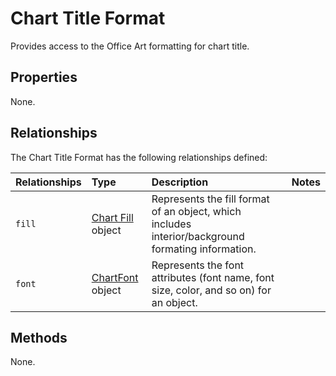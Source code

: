 # Chart Title Format
Provides access to the Office Art formatting for chart title.

## Properties
None.

## Relationships
The Chart Title Format has the following relationships defined:

| Relationships    | Type    |Description|Notes |
|:-----------------|:--------|:----------|:-----|
| `fill`          |[Chart Fill](chartFill.md) object | Represents the fill format of an object, which includes interior/background formating information. |
| `font`          |[ChartFont](chartFont.md) object | Represents the font attributes (font name, font size, color, and so on) for an object. |


## Methods
None.
